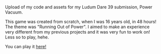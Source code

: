 Upload of my code and assets for my Ludum Dare 39 submission, Power Vacuum.

This game was created from scratch, when I was 16 years old, in 48 hours! The theme was "Running Out of Power". I aimed to make an experience very different from my previous projects and it was very fun to work on! Less so to play, hehe.

You can play it [here!](https://notiiivan.itch.io/power-vacuum)
